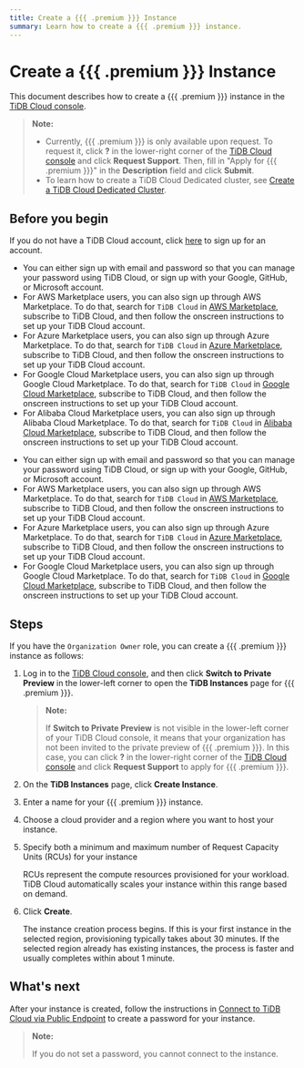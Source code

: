 ```yaml
---
title: Create a {{{ .premium }}} Instance
summary: Learn how to create a {{{ .premium }}} instance.
---
```


# Create a {{{ .premium }}} Instance

This document describes how to create a {{{ .premium }}} instance in the [TiDB Cloud console](https://tidbcloud.com/).

> **Note:**
>
> - Currently, {{{ .premium }}} is only available upon request. To request it, click **?** in the lower-right corner of the [TiDB Cloud console](https://tidbcloud.com) and click **Request Support**. Then, fill in "Apply for {{{ .premium }}}" in the **Description** field and click **Submit**.
> - To learn how to create a TiDB Cloud Dedicated cluster, see [Create a TiDB Cloud Dedicated Cluster](/tidb-cloud/create-tidb-cluster.md).

## Before you begin

If you do not have a TiDB Cloud account, click [here](https://tidbcloud.com/signup) to sign up for an account.

<CustomContent language="en,zh">

- You can either sign up with email and password so that you can manage your password using TiDB Cloud, or sign up with your Google, GitHub, or Microsoft account.
- For AWS Marketplace users, you can also sign up through AWS Marketplace. To do that, search for `TiDB Cloud` in [AWS Marketplace](https://aws.amazon.com/marketplace), subscribe to TiDB Cloud, and then follow the onscreen instructions to set up your TiDB Cloud account.
- For Azure Marketplace users, you can also sign up through Azure Marketplace. To do that, search for `TiDB Cloud` in [Azure Marketplace](https://azuremarketplace.microsoft.com), subscribe to TiDB Cloud, and then follow the onscreen instructions to set up your TiDB Cloud account.
- For Google Cloud Marketplace users, you can also sign up through Google Cloud Marketplace. To do that, search for `TiDB Cloud` in [Google Cloud Marketplace](https://console.cloud.google.com/marketplace), subscribe to TiDB Cloud, and then follow the onscreen instructions to set up your TiDB Cloud account.
- For Alibaba Cloud Marketplace users, you can also sign up through Alibaba Cloud Marketplace. To do that, search for `TiDB Cloud` in [Alibaba Cloud Marketplace](https://marketplace.alibabacloud.com/), subscribe to TiDB Cloud, and then follow the onscreen instructions to set up your TiDB Cloud account.

</CustomContent>

<CustomContent language="ja">

- You can either sign up with email and password so that you can manage your password using TiDB Cloud, or sign up with your Google, GitHub, or Microsoft account.
- For AWS Marketplace users, you can also sign up through AWS Marketplace. To do that, search for `TiDB Cloud` in [AWS Marketplace](https://aws.amazon.com/marketplace), subscribe to TiDB Cloud, and then follow the onscreen instructions to set up your TiDB Cloud account.
- For Azure Marketplace users, you can also sign up through Azure Marketplace. To do that, search for `TiDB Cloud` in [Azure Marketplace](https://azuremarketplace.microsoft.com), subscribe to TiDB Cloud, and then follow the onscreen instructions to set up your TiDB Cloud account.
- For Google Cloud Marketplace users, you can also sign up through Google Cloud Marketplace. To do that, search for `TiDB Cloud` in [Google Cloud Marketplace](https://console.cloud.google.com/marketplace), subscribe to TiDB Cloud, and then follow the onscreen instructions to set up your TiDB Cloud account.

</CustomContent>

## Steps

If you have the `Organization Owner` role, you can create a {{{ .premium }}} instance as follows:

1. Log in to the [TiDB Cloud console](https://tidbcloud.com/), and then click **Switch to Private Preview** in the lower-left corner to open the **TiDB Instances** page for {{{ .premium }}}.

    > **Note:**
    >
    > If **Switch to Private Preview** is not visible in the lower-left corner of your TiDB Cloud console, it means that your organization has not been invited to the private preview of {{{ .premium }}}. In this case, you can click **?** in the lower-right corner of the [TiDB Cloud console](https://tidbcloud.com) and click **Request Support** to apply for {{{ .premium }}}.


2. On the **TiDB Instances** page, click **Create Instance**.
3. Enter a name for your {{{ .premium }}} instance.
4. Choose a cloud provider and a region where you want to host your instance.
5. Specify both a minimum and maximum number of Request Capacity Units (RCUs) for your instance

    RCUs represent the compute resources provisioned for your workload. TiDB Cloud automatically scales your instance within this range based on demand.

6. Click **Create**.

    The instance creation process begins. If this is your first instance in the selected region, provisioning typically takes about 30 minutes. If the selected region already has existing instances, the process is faster and usually completes within about 1 minute.

## What's next

After your instance is created, follow the instructions in [Connect to TiDB Cloud via Public Endpoint](/tidb-cloud/connect-via-standard-connection-premium.md) to create a password for your instance.

> **Note:**
>
> If you do not set a password, you cannot connect to the instance.
